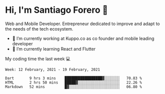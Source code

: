 # Hi, I'm Santiago Forero 👋
Web and Mobile Developer. Entrepreneur dedicated to improve and adapt to the needs of the tech ecosystem.

- 🔭 I’m currently working at Kuppo.co as co founder and mobile leading developer
- 🌱 I’m currently learning React and Flutter

My coding time the last week 💻
<!--START_SECTION:waka-->
```text
Week: 12 February, 2021 - 19 February, 2021

Dart       9 hrs 3 mins    █████████████████▓░░░░░░░   70.83 % 
HTML       2 hrs 50 mins   █████▓░░░░░░░░░░░░░░░░░░░   22.26 % 
Markdown   52 mins         █▓░░░░░░░░░░░░░░░░░░░░░░░   06.80 % 
```
<!--END_SECTION:waka-->
